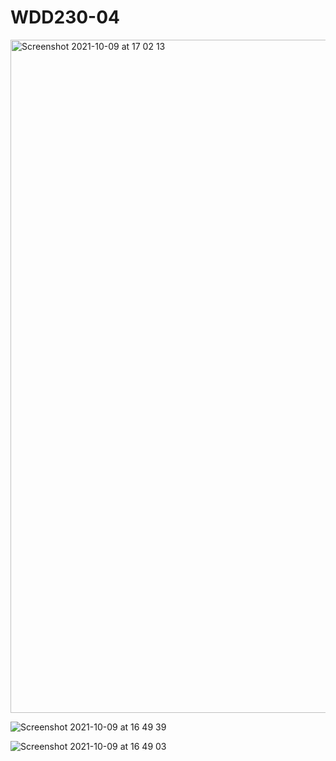 # WDD230-04

<img width="1077" alt="Screenshot 2021-10-09 at 17 02 13" src="https://user-images.githubusercontent.com/90800458/136663643-37268595-5cc6-44a6-acfe-b5ccca52d5ff.png">


![Screenshot 2021-10-09 at 16 49 39](https://user-images.githubusercontent.com/90800458/136663655-02fb75d9-22ed-486a-87b3-4693dd8eed66.png)


![Screenshot 2021-10-09 at 16 49 03](https://user-images.githubusercontent.com/90800458/136663665-665b8dd4-45b8-407b-853c-82a82dd72535.png)
